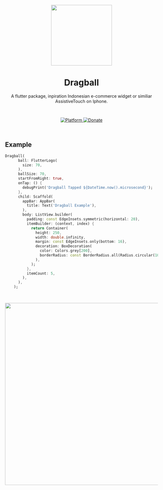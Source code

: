 <p align="center"><img src="https://github.com/farhanfadila1717/drag_ball/blob/master/display/drag_ball_cover.gif?raw=true" height="200"/></p>

<h1 align="center">Dragball</h1>

<p align="center">A flutter package, inpiration Indonesian e-commerce widget or similiar AssistiveTouch on Iphone.</p><br>

<p align="center">
  <a href="https://flutter.dev">
    <img src="https://img.shields.io/badge/Platform-Flutter-02569B?logo=flutter"
      alt="Platform" />
  </a>
  <a href="https://www.paypal.me/farhanfadila1717">
    <img src="https://img.shields.io/badge/Donate-PayPal-00457C?logo=paypal"
      alt="Donate" />
  </a>
</p><br>

## Example
```dart
Dragball(
      ball: FlutterLogo(
        size: 70,
      ),
      ballSize: 70,
      startFromRight: true,
      onTap: () {
        debugPrint('Dragball Tapped ${DateTime.now().microsecond}');
      },
      child: Scaffold(
        appBar: AppBar(
          title: Text('Dragball Example'),
        ),
        body: ListView.builder(
          padding: const EdgeInsets.symmetric(horizontal: 20),
          itemBuilder: (context, index) {
            return Container(
              height: 250,
              width: double.infinity,
              margin: const EdgeInsets.only(bottom: 16),
              decoration: BoxDecoration(
                color: Colors.grey[200],
                borderRadius: const BorderRadius.all(Radius.circular(10)),
              ),
            );
          },
          itemCount: 5,
        ),
      ),
    );
```
<br>
<p><img src="https://github.com/farhanfadila1717/drag_ball/blob/master/display/dragball_example.gif?raw=true" height="600"/></p>

